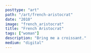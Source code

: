 ```yaml
---
posttype: "art"
path: "/art/french-aristocrat"
date: "2010"
image: "french_aristocrat"
title: "French Aristocrat"
tags: ["woman"]
description: "Bring me a croissant."
medium: "digital"
---
```

